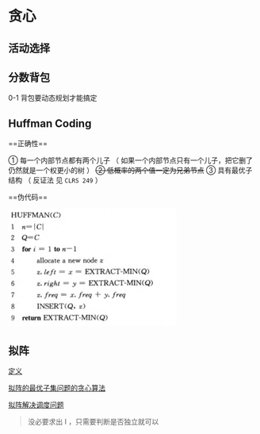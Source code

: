 # 贪心

## 活动选择

## 分数背包

0-1 背包要动态规划才能搞定

## Huffman Coding

==正确性==

① 每一个内部节点都有两个儿子 （ 如果一个内部节点只有一个儿子，把它删了仍然就是一个权更小的树 ）
~~② 低概率的两个值一定为兄弟节点~~
③ 具有最优子结构 （ 反证法 见 `CLRS 249` ）

==伪代码==

![](image/2022-06-01-15-09-00.png)

## 拟阵

[定义](https://www.cnblogs.com/zqybegin/p/13594765.html)

[拟阵的最优子集问题的贪心算法](https://www.cnblogs.com/zqybegin/p/13594575.html)

[拟阵解决调度问题](https://www.cnblogs.com/zqybegin/p/13596637.html)

> 没必要求出 I ，只需要判断是否独立就可以
